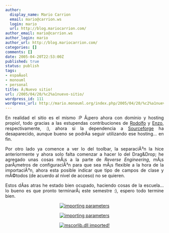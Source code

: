 ```yaml
---
author:
  display_name: Mario Carrion
  email: mario@carrion.ws
  login: mario
  url: http://blog.mariocarrion.com/
author_email: mario@carrion.ws
author_login: mario
author_url: http://blog.mariocarrion.com/
categories: []
comments: []
date: 2005-04-20T22:53:00Z
published: true
status: publish
tags:
- espaÃ±ol
- monouml
- personal
title: Â¡Nuevo sitio!
url: /2005/04/20/%c2%a1nuevo-sitio/
wordpress_id: 111
wordpress_url: http://mario.monouml.org/index.php/2005/04/20/%c2%a1nuevo-sitio/
---
```


<div style="clear:both;"></div>
<p align="justify">En realidad el sitio es el mismo :P Â¡pero ahora con dominio y hosting propio!, todo gracias a las estupendas contribuciones de <a href="http://rodolfocampero.blogspot.com">Rodolfo</a> y <a href="http://www.enzolutions.com/mono/">Enzo</a>, respectivamente, :), ahora si la dependencia a <a href="http://www.sourceforge.net">Sourceforge</a> ha desaparecido, aunque bueno se podrÃ­a seguir utilizando ese hosting... en fin.</p>
<p align="justify">Por otro lado ya comence a ver lo del toolbar, la separaciÃ³n la hice anteriormente y ahora solo falta comenzar a hacer lo del Drag&Drop; he agregado unas cosas mÃ¡s a la parte de <span style="font-style:italic;">Reverse Engineering</span>, mÃ¡s parÃ¡metros de configuraciÃ³n para que sea mÃ¡s flexible a la hora de la importaciÃ³n, ahora esta posible indicar que tipo de campos de clase y mÃ©todos (de acuerdo al nivel de acceso) no se quieren.</p>
<p align="justify">Estos dÃ­as atras he estado bien ocupado, haciendo cosas de la escuela... lo bueno es que pronto terminarÃ¡ este semestre :), espero todo termine bien.</p>
<p align="center">
<a href="http://photos6.flickr.com/10208135_c1d6ef4427_o.png"><img src="http://photos6.flickr.com/10208135_c1d6ef4427_m.jpg" alt="importing parameters" title="importing parameters" border="0"/></a></p>
<p align="center">
<a href="http://photos5.flickr.com/10208134_4863a17ba2_o.png"><img src="http://photos5.flickr.com/10208134_4863a17ba2_m.jpg" alt="importing parameters" title="importing parameters" border="0"/></a></p>
<p align="center">
<a href="http://photos6.flickr.com/10208133_bac1384283_o.png"><img src="http://photos6.flickr.com/10208133_bac1384283_m.jpg" alt="mscorlib.dll imported!" title="mscorlib.dll imported!" border="0"/></a></p>
<div style="clear:both; padding-bottom: 0.25em;"></div>
